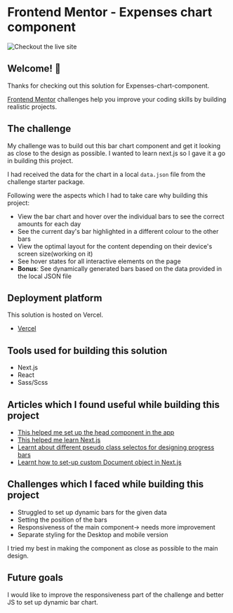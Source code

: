 # Frontend Mentor - Expenses chart component

![Checkout the live site](https://expenses-chart-component-opal.vercel.app/)

## Welcome! 👋

Thanks for checking out this solution for Expenses-chart-component.

[Frontend Mentor](https://www.frontendmentor.io) challenges help you improve your coding skills by building realistic projects.

## The challenge

My challenge was to build out this bar chart component and get it looking as close to the design as possible.
I wanted to learn next.js so I gave it a go in building this project.

I had received the data for the chart in a local `data.json` file from the challenge starter package.

Following were the aspects which I had to take care why building this project:

- View the bar chart and hover over the individual bars to see the correct amounts for each day
- See the current day's bar highlighted in a different colour to the other bars
- View the optimal layout for the content depending on their device's screen size(working on it)
- See hover states for all interactive elements on the page
- **Bonus**: See dynamically generated bars based on the data provided in the local JSON file

## Deployment platform
This solution is hosted on Vercel.
- [Vercel](https://vercel.com/)

## Tools used for building this solution
- Next.js
- React
- Sass/Scss

## Articles which I found useful while building this project
- [This helped me set up the head component in the app](https://www.youtube.com/watch?v=vWWd5ezQTic)
- [This helped me learn Next.js](https://nextjs.org/docs/getting-started)
- [Learnt about different pseudo class selectos for designing progress bars](https://developer.mozilla.org/en-US/docs/Web/CSS/::-webkit-progress-bar)
- [Learnt how to set-up custom Document object in Next.js](https://nextjs.org/docs/advanced-features/custom-document)

## Challenges which I faced while building this project
- Struggled to set up dynamic bars for the given data
- Setting the position of the bars
- Responsiveness of the main component-> needs more improvement
- Separate styling for the Desktop and mobile version
 
I tried my best in making the component as close as possible to the main design.

## Future goals
I would like to improve the responsiveness part of the challenge and better JS to set up dynamic bar chart.
